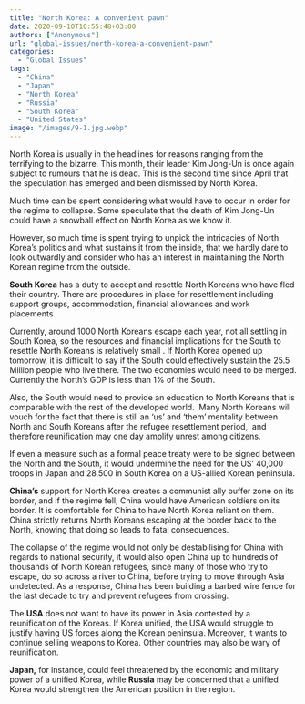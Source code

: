 ```yaml
---
title: "North Korea: A convenient pawn"
date: 2020-09-10T10:55:48+03:00
authors: ["Anonymous"]
url: "global-issues/north-korea-a-convenient-pawn"
categories: 
  - "Global Issues"
tags: 
  - "China"
  - "Japan"
  - "North Korea"
  - "Russia"
  - "South Korea"
  - "United States"
image: "/images/9-1.jpg.webp"
---
```


North Korea is usually in the headlines for reasons ranging from the terrifying to the bizarre. This month, their leader Kim Jong-Un is once again subject to rumours that he is dead. This is the second time since April that the speculation has emerged and been dismissed by North Korea. 

Much time can be spent considering what would have to occur in order for the regime to collapse. Some speculate that the death of Kim Jong-Un could have a snowball effect on North Korea as we know it.

However, so much time is spent trying to unpick the intricacies of North Korea’s politics and what sustains it from the inside, that we hardly dare to look outwardly and consider who has an interest in maintaining the North Korean regime from the outside.

**South Korea** has a duty to accept and resettle North Koreans who have fled their country. There are procedures in place for resettlement including support groups, accommodation, financial allowances and work placements.

Currently, around 1000 North Koreans escape each year, not all settling in South Korea, so the resources and financial implications for the South to resettle North Koreans is relatively small . If North Korea opened up tomorrow, it is difficult to say if the South could effectively sustain the 25.5 Million people who live there. The two economies would need to be merged. Currently the North’s GDP is less than 1% of the South.

Also, the South would need to provide an education to North Koreans that is comparable with the rest of the developed world.  Many North Koreans will vouch for the fact that there is still an ‘us’ and ‘them’ mentality between North and South Koreans after the refugee resettlement period,  and therefore reunification may one day amplify unrest among citizens. 

If even a measure such as a formal peace treaty were to be signed between the North and the South, it would undermine the need for the US’ 40,000 troops in Japan and 28,500 in South Korea on a US-allied Korean peninsula.

**China’s** support for North Korea creates a communist ally buffer zone on its border, and if the regime fell, China would have American soldiers on its border. It is comfortable for China to have North Korea reliant on them. China strictly returns North Koreans escaping at the border back to the North, knowing that doing so leads to fatal consequences.

The collapse of the regime would not only be destabilising for China with regards to national security, it would also open China up to hundreds of thousands of North Korean refugees, since many of those who try to escape, do so across a river to China, before trying to move through Asia undetected. As a response, China has been building a barbed wire fence for the last decade to try and prevent refugees from crossing.

The **USA** does not want to have its power in Asia contested by a reunification of the Koreas. If Korea unified, the USA would struggle to justify having US forces along the Korean peninsula. Moreover, it wants to continue selling weapons to Korea. Other countries may also be wary of reunification. 

**Japan,** for instance, could feel threatened by the economic and military power of a unified Korea, while **Russia** may be concerned that a unified Korea would strengthen the American position in the region.
